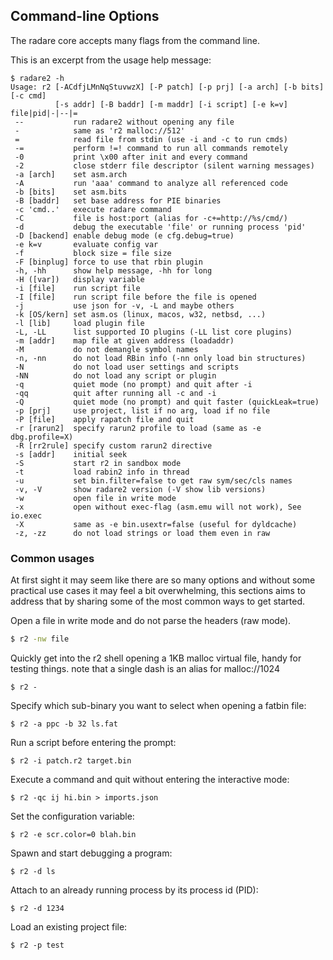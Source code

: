 ## Command-line Options

The radare core accepts many flags from the command line.

This is an excerpt from the usage help message:
```
$ radare2 -h
Usage: r2 [-ACdfjLMnNqStuvwzX] [-P patch] [-p prj] [-a arch] [-b bits] [-c cmd]
          [-s addr] [-B baddr] [-m maddr] [-i script] [-e k=v] file|pid|-|--|=
 --           run radare2 without opening any file
 -            same as 'r2 malloc://512'
 =            read file from stdin (use -i and -c to run cmds)
 -=           perform !=! command to run all commands remotely
 -0           print \x00 after init and every command
 -2           close stderr file descriptor (silent warning messages)
 -a [arch]    set asm.arch
 -A           run 'aaa' command to analyze all referenced code
 -b [bits]    set asm.bits
 -B [baddr]   set base address for PIE binaries
 -c 'cmd..'   execute radare command
 -C           file is host:port (alias for -c+=http://%s/cmd/)
 -d           debug the executable 'file' or running process 'pid'
 -D [backend] enable debug mode (e cfg.debug=true)
 -e k=v       evaluate config var
 -f           block size = file size
 -F [binplug] force to use that rbin plugin
 -h, -hh      show help message, -hh for long
 -H ([var])   display variable
 -i [file]    run script file
 -I [file]    run script file before the file is opened
 -j           use json for -v, -L and maybe others
 -k [OS/kern] set asm.os (linux, macos, w32, netbsd, ...)
 -l [lib]     load plugin file
 -L, -LL      list supported IO plugins (-LL list core plugins)
 -m [addr]    map file at given address (loadaddr)
 -M           do not demangle symbol names
 -n, -nn      do not load RBin info (-nn only load bin structures)
 -N           do not load user settings and scripts
 -NN          do not load any script or plugin
 -q           quiet mode (no prompt) and quit after -i
 -qq          quit after running all -c and -i
 -Q           quiet mode (no prompt) and quit faster (quickLeak=true)
 -p [prj]     use project, list if no arg, load if no file
 -P [file]    apply rapatch file and quit
 -r [rarun2]  specify rarun2 profile to load (same as -e dbg.profile=X)
 -R [rr2rule] specify custom rarun2 directive
 -s [addr]    initial seek
 -S           start r2 in sandbox mode
 -t           load rabin2 info in thread
 -u           set bin.filter=false to get raw sym/sec/cls names
 -v, -V       show radare2 version (-V show lib versions)
 -w           open file in write mode
 -x           open without exec-flag (asm.emu will not work), See io.exec
 -X           same as -e bin.usextr=false (useful for dyldcache)
 -z, -zz      do not load strings or load them even in raw
```

### Common usages

At first sight it may seem like there are so many options and without some practical use cases it may feel a bit overwhelming, this sections aims to address that by sharing some of the most common ways to get started.

Open a file in write mode and do not parse the headers (raw mode).

```bash
$ r2 -nw file
```

Quickly get into the r2 shell opening a 1KB malloc virtual file, handy for testing things. note that a single dash is an alias for malloc://1024

```
$ r2 -
```

Specify which sub-binary you want to select when opening a fatbin file:

```
$ r2 -a ppc -b 32 ls.fat
```

Run a script before entering the prompt:

```
$ r2 -i patch.r2 target.bin
```

Execute a command and quit without entering the interactive mode:

```
$ r2 -qc ij hi.bin > imports.json
```

Set the configuration variable:

```
$ r2 -e scr.color=0 blah.bin
```

Spawn and start debugging a program:

```
$ r2 -d ls
```

Attach to an already running process by its process id (PID):

```
$ r2 -d 1234
```

Load an existing project file:

```
$ r2 -p test
```
